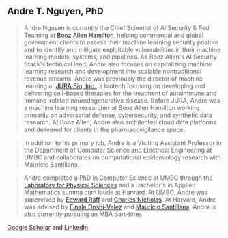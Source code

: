 ## Andre T. Nguyen, PhD

>Andre Nguyen is currently the Chief Scientist of AI Security & Red Teaming at [Booz Allen Hamilton](https://www.boozallen.com), helping commercial and global government clients to assess their machine learning security posture and to identify and mitigate exploitable vulnerabilities in their machine learning models, systems, and pipelines. As Booz Allen's AI Security Stack's technical lead, Andre also focuses on capitalizing machine learning research and development into scalable nontraditional revenue streams. Andre was previously the director of machine learning at [JURA Bio, Inc.](https://www.jurabio.com), a biotech focusing on developing and delivering cell-based therapies for the treatment of autoimmune and immune-related neurodegenerative disease. Before JURA, Andre was a machine learning researcher at Booz Allen Hamilton working primarily on adversarial defense, cybersecurity, and synthetic data research. At Booz Allen, Andre also architected cloud data platforms and delivered for clients in the pharmacovigilance space. 

>In addition to his primary job, Andre is a Visiting Assistant Professor in the Department of Computer Science and Electrical Engineering at UMBC and collaborates on computational epidemiology research with Mauricio Santillana.  

>Andre completed a PhD in Computer Science at UMBC through the [Laboratory for Physical Sciences](https://www.lps.umd.edu) and a Bachelor's in Applied Mathematics summa cum laude at Harvard. At UMBC, Andre was supervised by [Edward Raff](https://www.edwardraff.com) and [Charles Nicholas](https://www.csee.umbc.edu/people/faculty/charles-nicholas/). At Harvard, Andre was advised by [Finale Doshi-Velez](https://finale.seas.harvard.edu) and [Mauricio Santillana](https://scholar.harvard.edu/msantillana/bio). Andre is also currently pursuing an MBA part-time.  

[Google Scholar](https://scholar.google.com/citations?user=gVzxOBAAAAAJ) and [LinkedIn](https://www.linkedin.com/in/andrenguyen1/)
